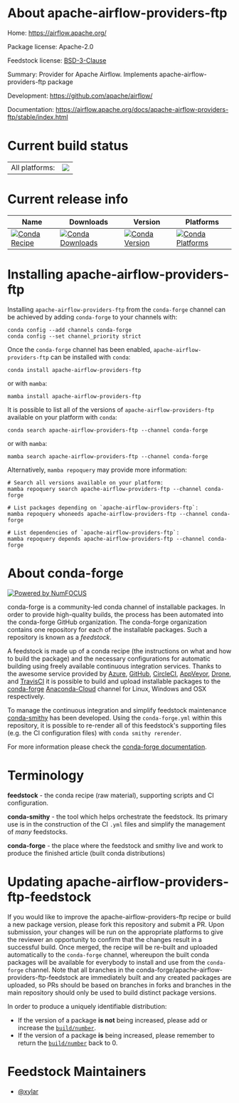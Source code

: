 About apache-airflow-providers-ftp
==================================

Home: https://airflow.apache.org/

Package license: Apache-2.0

Feedstock license: [BSD-3-Clause](https://github.com/conda-forge/apache-airflow-providers-ftp-feedstock/blob/main/LICENSE.txt)

Summary: Provider for Apache Airflow. Implements apache-airflow-providers-ftp package

Development: https://github.com/apache/airflow/

Documentation: https://airflow.apache.org/docs/apache-airflow-providers-ftp/stable/index.html

Current build status
====================


<table><tr><td>All platforms:</td>
    <td>
      <a href="https://dev.azure.com/conda-forge/feedstock-builds/_build/latest?definitionId=11871&branchName=main">
        <img src="https://dev.azure.com/conda-forge/feedstock-builds/_apis/build/status/apache-airflow-providers-ftp-feedstock?branchName=main">
      </a>
    </td>
  </tr>
</table>

Current release info
====================

| Name | Downloads | Version | Platforms |
| --- | --- | --- | --- |
| [![Conda Recipe](https://img.shields.io/badge/recipe-apache--airflow--providers--ftp-green.svg)](https://anaconda.org/conda-forge/apache-airflow-providers-ftp) | [![Conda Downloads](https://img.shields.io/conda/dn/conda-forge/apache-airflow-providers-ftp.svg)](https://anaconda.org/conda-forge/apache-airflow-providers-ftp) | [![Conda Version](https://img.shields.io/conda/vn/conda-forge/apache-airflow-providers-ftp.svg)](https://anaconda.org/conda-forge/apache-airflow-providers-ftp) | [![Conda Platforms](https://img.shields.io/conda/pn/conda-forge/apache-airflow-providers-ftp.svg)](https://anaconda.org/conda-forge/apache-airflow-providers-ftp) |

Installing apache-airflow-providers-ftp
=======================================

Installing `apache-airflow-providers-ftp` from the `conda-forge` channel can be achieved by adding `conda-forge` to your channels with:

```
conda config --add channels conda-forge
conda config --set channel_priority strict
```

Once the `conda-forge` channel has been enabled, `apache-airflow-providers-ftp` can be installed with `conda`:

```
conda install apache-airflow-providers-ftp
```

or with `mamba`:

```
mamba install apache-airflow-providers-ftp
```

It is possible to list all of the versions of `apache-airflow-providers-ftp` available on your platform with `conda`:

```
conda search apache-airflow-providers-ftp --channel conda-forge
```

or with `mamba`:

```
mamba search apache-airflow-providers-ftp --channel conda-forge
```

Alternatively, `mamba repoquery` may provide more information:

```
# Search all versions available on your platform:
mamba repoquery search apache-airflow-providers-ftp --channel conda-forge

# List packages depending on `apache-airflow-providers-ftp`:
mamba repoquery whoneeds apache-airflow-providers-ftp --channel conda-forge

# List dependencies of `apache-airflow-providers-ftp`:
mamba repoquery depends apache-airflow-providers-ftp --channel conda-forge
```


About conda-forge
=================

[![Powered by
NumFOCUS](https://img.shields.io/badge/powered%20by-NumFOCUS-orange.svg?style=flat&colorA=E1523D&colorB=007D8A)](https://numfocus.org)

conda-forge is a community-led conda channel of installable packages.
In order to provide high-quality builds, the process has been automated into the
conda-forge GitHub organization. The conda-forge organization contains one repository
for each of the installable packages. Such a repository is known as a *feedstock*.

A feedstock is made up of a conda recipe (the instructions on what and how to build
the package) and the necessary configurations for automatic building using freely
available continuous integration services. Thanks to the awesome service provided by
[Azure](https://azure.microsoft.com/en-us/services/devops/), [GitHub](https://github.com/),
[CircleCI](https://circleci.com/), [AppVeyor](https://www.appveyor.com/),
[Drone](https://cloud.drone.io/welcome), and [TravisCI](https://travis-ci.com/)
it is possible to build and upload installable packages to the
[conda-forge](https://anaconda.org/conda-forge) [Anaconda-Cloud](https://anaconda.org/)
channel for Linux, Windows and OSX respectively.

To manage the continuous integration and simplify feedstock maintenance
[conda-smithy](https://github.com/conda-forge/conda-smithy) has been developed.
Using the ``conda-forge.yml`` within this repository, it is possible to re-render all of
this feedstock's supporting files (e.g. the CI configuration files) with ``conda smithy rerender``.

For more information please check the [conda-forge documentation](https://conda-forge.org/docs/).

Terminology
===========

**feedstock** - the conda recipe (raw material), supporting scripts and CI configuration.

**conda-smithy** - the tool which helps orchestrate the feedstock.
                   Its primary use is in the construction of the CI ``.yml`` files
                   and simplify the management of *many* feedstocks.

**conda-forge** - the place where the feedstock and smithy live and work to
                  produce the finished article (built conda distributions)


Updating apache-airflow-providers-ftp-feedstock
===============================================

If you would like to improve the apache-airflow-providers-ftp recipe or build a new
package version, please fork this repository and submit a PR. Upon submission,
your changes will be run on the appropriate platforms to give the reviewer an
opportunity to confirm that the changes result in a successful build. Once
merged, the recipe will be re-built and uploaded automatically to the
`conda-forge` channel, whereupon the built conda packages will be available for
everybody to install and use from the `conda-forge` channel.
Note that all branches in the conda-forge/apache-airflow-providers-ftp-feedstock are
immediately built and any created packages are uploaded, so PRs should be based
on branches in forks and branches in the main repository should only be used to
build distinct package versions.

In order to produce a uniquely identifiable distribution:
 * If the version of a package **is not** being increased, please add or increase
   the [``build/number``](https://docs.conda.io/projects/conda-build/en/latest/resources/define-metadata.html#build-number-and-string).
 * If the version of a package **is** being increased, please remember to return
   the [``build/number``](https://docs.conda.io/projects/conda-build/en/latest/resources/define-metadata.html#build-number-and-string)
   back to 0.

Feedstock Maintainers
=====================

* [@xylar](https://github.com/xylar/)

